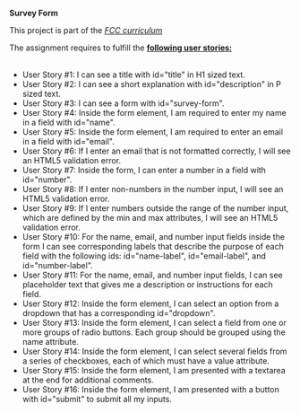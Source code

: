 **Survey Form**

This project is part of the [*FCC curriculum*](https://www.freecodecamp.org/learn/)

The assignment requires to fulfill the [**following user stories:**](https://www.freecodecamp.org/learn/responsive-web-design/responsive-web-design-projects/build-a-survey-form)
 <ul>
<br> 
<li>User Story #1: I can see a title with id="title" in H1 sized text.

<li>User Story #2: I can see a short explanation with id="description" in P sized text.

<li>User Story #3: I can see a form with id="survey-form".

<li>User Story #4: Inside the form element, I am required to enter my name in a field with id="name".

<li>User Story #5: Inside the form element, I am required to enter an email in a field with id="email".

<li>User Story #6: If I enter an email that is not formatted correctly, I will see an HTML5 validation error.

<li>User Story #7: Inside the form, I can enter a number in a field with id="number".

<li>User Story #8: If I enter non-numbers in the number input, I will see an HTML5 validation error.

<li>User Story #9: If I enter numbers outside the range of the number input, which are defined by the min and max attributes, I will see an HTML5 validation error.

<li>User Story #10: For the name, email, and number input fields inside the form I can see corresponding labels that describe the purpose of each field with the following ids: id="name-label", id="email-label", and id="number-label".

<li>User Story #11: For the name, email, and number input fields, I can see placeholder text that gives me a description or instructions for each field.

<li>User Story #12: Inside the form element, I can select an option from a dropdown that has a corresponding id="dropdown".

<li>User Story #13: Inside the form element, I can select a field from one or more groups of radio buttons. Each group should be grouped using the name attribute.

<li>User Story #14: Inside the form element, I can select several fields from a series of checkboxes, each of which must have a value attribute.

<li>User Story #15: Inside the form element, I am presented with a textarea at the end for additional comments.

<li>User Story #16: Inside the form element, I am presented with a button with id="submit" to submit all my inputs.